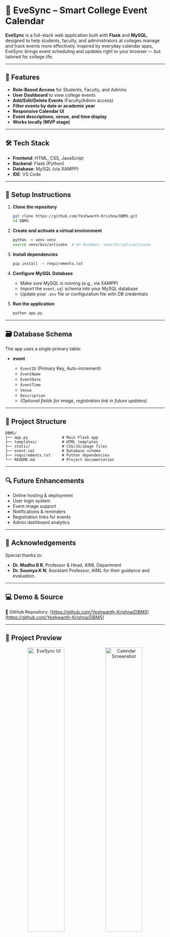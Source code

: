# 📅 EveSync – Smart College Event Calendar

**EveSync** is a full-stack web application built with **Flask** and **MySQL**, designed to help students, faculty, and administrators at colleges manage and track events more effectively. Inspired by everyday calendar apps, EveSync brings event scheduling and updates right to your browser — but tailored for college life.

---

## 🚀 Features

* **Role-Based Access** for Students, Faculty, and Admins
* **User Dashboard** to view college events
* **Add/Edit/Delete Events** (Faculty/Admin access)
* **Filter events by date or academic year**
* **Responsive Calendar UI**
* **Event descriptions, venue, and time display**
* **Works locally (MVP stage)**

---

## 🛠️ Tech Stack

* **Frontend**: HTML, CSS, JavaScript
* **Backend**: Flask (Python)
* **Database**: MySQL (via XAMPP)
* **IDE**: VS Code

---

## 🧰 Setup Instructions

1. **Clone the repository**

   ```bash
   git clone https://github.com/Yeshwanth-Krishna/DBMS.git
   cd DBMS
   ```

2. **Create and activate a virtual environment**

   ```bash
   python -m venv venv
   source venv/bin/activate  # On Windows: venv\Scripts\activate
   ```

3. **Install dependencies**

   ```bash
   pip install -r requirements.txt
   ```

4. **Configure MySQL Database**

   * Make sure MySQL is running (e.g., via XAMPP)
   * Import the `event.sql` schema into your MySQL database
   * Update your `.env` file or configuration file with DB credentials

5. **Run the application**

   ```bash
   python app.py
   ```

---

## 🗃️ Database Schema

The app uses a single primary table:

* **event**

  * `EventID` (Primary Key, Auto-increment)
  * `EventName`
  * `EventDate`
  * `EventTime`
  * `Venue`
  * `Description`
  * *(Optional fields for image, registration link in future updates)*

---

## 📂 Project Structure

```
DBMS/
├── app.py               # Main Flask app
├── templates/           # HTML templates
├── static/              # CSS/JS/image files
├── event.sql            # Database schema
├── requirements.txt     # Python dependencies
└── README.md            # Project documentation
```

---

## 🔍 Future Enhancements

* Online hosting & deployment
* User login system
* Event image support
* Notifications & reminders
* Registration links for events
* Admin dashboard analytics

---

## 🙏 Acknowledgements

Special thanks to:

* **Dr. Madhu B R**, Professor & Head, AIML Department
* **Dr. Soumya K N**, Assistant Professor, AIML
  for their guidance and evaluation.

---

## 💻 Demo & Source

📎 GitHub Repository:
[https://github.com/Yeshwanth-Krishna/DBMS](https://github.com/Yeshwanth-Krishna/DBMS)

---

## 📸 Project Preview
<p align="center">
  <img src="https://github.com/user-attachments/assets/bc898ce1-562d-4c22-b899-ca3baa7e07bb" width="48%" alt="EveSync UI"/>
  <img src="https://github.com/user-attachments/assets/cde17e8a-174c-45f1-b2c0-bb1cc746175d" width="48%" alt="Calendar Screenshot"/>
</p>



---

## 🏷️ Tags

\#Flask #Python #MySQL #WebDevelopment
\#EventCalendar #StudentProject #EveSync
\#Teamwork #CollegeEvents #FullStackMVP

